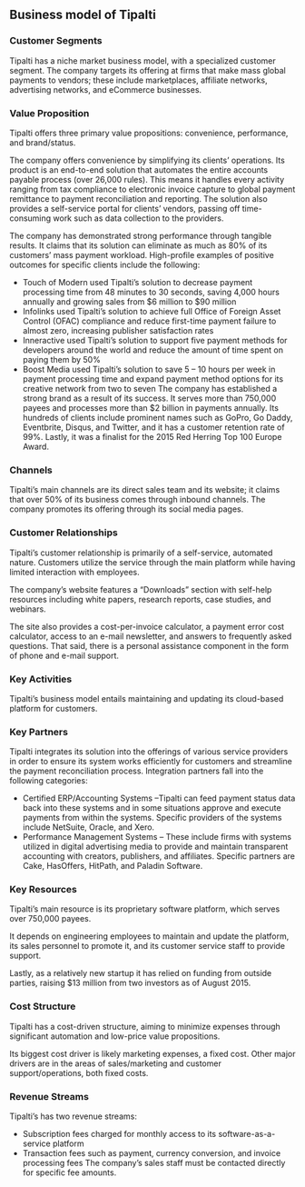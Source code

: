 Business model of Tipalti
-------------------------

 ### Customer Segments

 Tipalti has a niche market business model, with a specialized customer segment. The company targets its offering at firms that make mass global payments to vendors; these include marketplaces, affiliate networks, advertising networks, and eCommerce businesses.

 ### Value Proposition

 Tipalti offers three primary value propositions: convenience, performance, and brand/status.

 The company offers convenience by simplifying its clients’ operations. Its product is an end-to-end solution that automates the entire accounts payable process (over 26,000 rules). This means it handles every activity ranging from tax compliance to electronic invoice capture to global payment remittance to payment reconciliation and reporting. The solution also provides a self-service portal for clients’ vendors, passing off time-consuming work such as data collection to the providers.

 The company has demonstrated strong performance through tangible results. It claims that its solution can eliminate as much as 80% of its customers’ mass payment workload. High-profile examples of positive outcomes for specific clients include the following:

  * Touch of Modern used Tipalti’s solution to decrease payment processing time from 48 minutes to 30 seconds, saving 4,000 hours annually and growing sales from $6 million to $90 million
 * Infolinks used Tipalti’s solution to achieve full Office of Foreign Asset Control (OFAC) compliance and reduce first-time payment failure to almost zero, increasing publisher satisfaction rates
 * Inneractive used Tipalti’s solution to support five payment methods for developers around the world and reduce the amount of time spent on paying them by 50%
 * Boost Media used Tipalti’s solution to save 5 – 10 hours per week in payment processing time and expand payment method options for its creative network from two to seven
  The company has established a strong brand as a result of its success. It serves more than 750,000 payees and processes more than $2 billion in payments annually. Its hundreds of clients include prominent names such as GoPro, Go Daddy, Eventbrite, Disqus, and Twitter, and it has a customer retention rate of 99%. Lastly, it was a finalist for the 2015 Red Herring Top 100 Europe Award.

 ### Channels

 Tipalti’s main channels are its direct sales team and its website; it claims that over 50% of its business comes through inbound channels. The company promotes its offering through its social media pages.

 ### Customer Relationships

 Tipalti’s customer relationship is primarily of a self-service, automated nature. Customers utilize the service through the main platform while having limited interaction with employees.

 The company’s website features a “Downloads” section with self-help resources including white papers, research reports, case studies, and webinars.

 The site also provides a cost-per-invoice calculator, a payment error cost calculator, access to an e-mail newsletter, and answers to frequently asked questions. That said, there is a personal assistance component in the form of phone and e-mail support.

 ### Key Activities

 Tipalti’s business model entails maintaining and updating its cloud-based platform for customers.

 ### Key Partners

 Tipalti integrates its solution into the offerings of various service providers in order to ensure its system works efficiently for customers and streamline the payment reconciliation process. Integration partners fall into the following categories:

  * Certified ERP/Accounting Systems –Tipalti can feed payment status data back into these systems and in some situations approve and execute payments from within the systems. Specific providers of the systems include NetSuite, Oracle, and Xero.
 * Performance Management Systems – These include firms with systems utilized in digital advertising media to provide and maintain transparent accounting with creators, publishers, and affiliates. Specific partners are Cake, HasOffers, HitPath, and Paladin Software.
  ### Key Resources

 Tipalti’s main resource is its proprietary software platform, which serves over 750,000 payees.

 It depends on engineering employees to maintain and update the platform, its sales personnel to promote it, and its customer service staff to provide support.

 Lastly, as a relatively new startup it has relied on funding from outside parties, raising $13 million from two investors as of August 2015.

 ### Cost Structure

 Tipalti has a cost-driven structure, aiming to minimize expenses through significant automation and low-price value propositions.

 Its biggest cost driver is likely marketing expenses, a fixed cost. Other major drivers are in the areas of sales/marketing and customer support/operations, both fixed costs.

 ### Revenue Streams

 Tipalti’s has two revenue streams:

  * Subscription fees charged for monthly access to its software-as-a-service platform
 * Transaction fees such as payment, currency conversion, and invoice processing fees
  The company’s sales staff must be contacted directly for specific fee amounts.